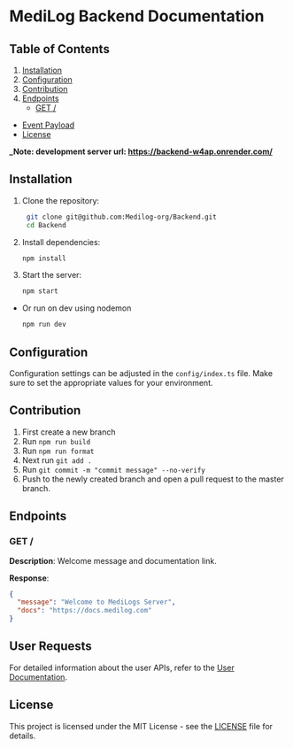 # MediLog Backend Documentation

## Table of Contents

1. [Installation](#installation)
2. [Configuration](#configuration)
3. [Contribution](#contribution)
4. [Endpoints](#endpoints)
   - [GET /](#get-)

- [Event Payload](#event-payload)
- [License](#license)

**\_Note: development server url: https://backend-w4ap.onrender.com/**

## Installation

1. Clone the repository:

   ```bash
    git clone git@github.com:Medilog-org/Backend.git
    cd Backend
   ```

2. Install dependencies:

   ```bash
   npm install
   ```

3. Start the server:
   ```bash
   npm start
   ```

- Or run on dev using nodemon
  ```bash
  npm run dev
  ```


## Configuration

Configuration settings can be adjusted in the `config/index.ts` file. Make sure to set the appropriate values for your environment.

## Contribution

1. First create a new branch
2. Run `npm run build`
3. Run `npm run format`
4. Next run `git add .`
5. Run `git commit -m "commit message" --no-verify`
6. Push to the newly created branch and open a pull request to the master branch.

## Endpoints

### GET /

**Description**: Welcome message and documentation link.

**Response**:

```json
{
  "message": "Welcome to MediLogs Server",
  "docs": "https://docs.medilog.com"
}
```

## User Requests

For detailed information about the user APIs, refer to the [User Documentation](./docs/user_endpoints.md).

## License

This project is licensed under the MIT License - see the [LICENSE](./LICENSE) file for details.
